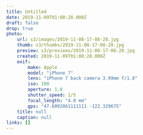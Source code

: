 ```yaml
---
title: Untitled
date: 2019-11-09T01:08:28.000Z
draft: false
drop: true
photo:
    url: s3/images/2019-11-08-17-08-28.jpg
    thumb: s3/thumbs/2019-11-08-17-08-28.jpg
    preview: s3/previews/2019-11-08-17-08-28.jpg
    created: 2019-11-09T01:08:28.000Z
    exif:
        make: Apple
        model: "iPhone 7"
        lens: "iPhone 7 back camera 3.99mm f/1.8"
        iso: 100
        aperture: 1.8
        shutter_speed: 1/5
        focal_length: "4.0 mm"
        gps: "47.6092861111111 -122.329675"
    title: null
    caption: null
links: []
---
```

